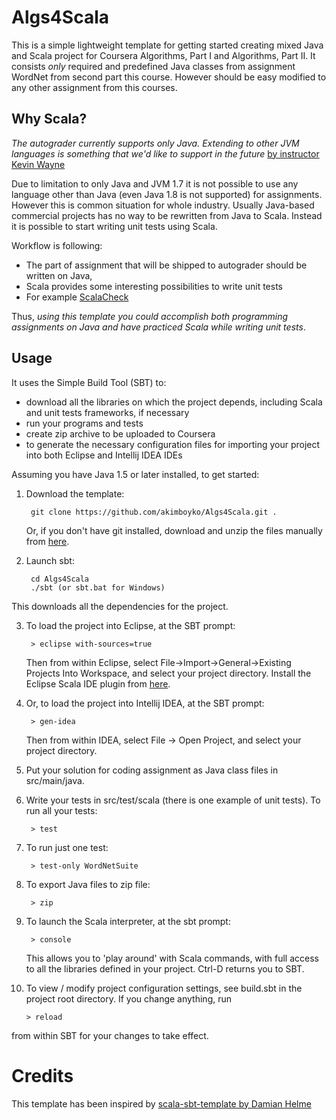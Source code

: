 Algs4Scala
==========

This is a simple lightweight template for getting started creating mixed Java and Scala project for Coursera Algorithms, Part I and Algorithms, Part II. It consists _only_ required and predefined Java classes from assignment WordNet from second part this course. However should be easy modified to any other assignment from this courses.

Why Scala?
----------

_The autograder currently supports only Java. Extending to other JVM languages is something that we'd like to support in the future_
[by instructor Kevin Wayne](https://class.coursera.org/algs4partII-003/forum/thread?thread_id=2)

Due to limitation to only Java and JVM 1.7 it is not possible to use any language other than Java (even Java 1.8 is not supported) for assignments. However this is common situation for whole industry. Usually Java-based commercial projects has no way to be rewritten from Java to Scala. Instead it is possible to start writing unit tests using Scala.

Workflow is following:
* The part of assignment that will be shipped to autograder should be written on Java, 
* Scala provides some interesting possibilities to write unit tests
 * For example [ScalaCheck](http://scalacheck.org/)

Thus, *using this template you could accomplish both programming assignments on Java and have practiced Scala while writing unit tests*.

Usage
-----

It uses the Simple Build Tool (SBT) to:

* download all the libraries on which the project depends, including Scala and unit tests frameworks, if necessary
* run your programs and tests
* create zip archive to be uploaded to Coursera
* to generate the necessary configuration files for importing your project into both Eclipse and Intellij IDEA IDEs

Assuming you have Java 1.5 or later installed, to get started:

1. Download the template:

        git clone https://github.com/akimboyko/Algs4Scala.git .
        
     Or, if you don't have git installed, download and unzip the files manually from [here](https://github.com/akimboyko/Algs4Scala/archive/master.zip).
       
2. Launch sbt:

        cd Algs4Scala
        ./sbt (or sbt.bat for Windows)
        
  This downloads all the dependencies for the project.

3. To load the project into Eclipse, at the SBT prompt:

        > eclipse with-sources=true
        
   Then from within Eclipse, select File->Import->General->Existing Projects Into Workspace, and select your project directory. 
   Install the Eclipse Scala IDE plugin from [here](http://scala-ide.org/download/current.html).

4. Or, to load the project into Intellij IDEA, at the SBT prompt:
   
        > gen-idea
        
   Then from within IDEA, select File -> Open Project, and select your project directory.

5. Put your solution for coding assignment as Java class files in src/main/java.

6. Write your tests in src/test/scala (there is one example of unit tests). To run all your tests:

        > test
        
7. To run just one test:

        > test-only WordNetSuite
        
9. To export Java files to zip file:

        > zip

9. To launch the Scala interpreter, at the sbt prompt:

        > console
        
   This allows you to 'play around' with Scala commands, with full access to all the libraries defined in your project. 
   Ctrl-D returns you to SBT.
   
10. To view / modify project configuration settings, see build.sbt in the project root directory. If you change anything, run

        > reload
        
   from within SBT for your changes to take effect.
   
   
Credits
=======

This template has been inspired by [scala-sbt-template by Damian Helme](https://github.com/dph01/scala-sbt-template)
